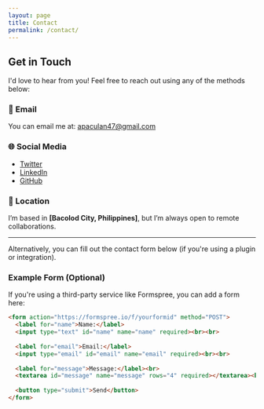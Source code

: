 ```yaml
---
layout: page
title: Contact
permalink: /contact/
---
```


## Get in Touch

I'd love to hear from you! Feel free to reach out using any of the methods below:

### 📧 Email
You can email me at: [apaculan47@gmail.com](mailto:apaculan47@gmail.com)

### 🌐 Social Media
- [Twitter](https://twitter.com/allan)
- [LinkedIn](https://linkedin.com/in/allan)
- [GitHub](https://github.com/allan)

### 📍 Location
I’m based in **[Bacolod City, Philippines]**, but I’m always open to remote collaborations.

---

Alternatively, you can fill out the contact form below (if you're using a plugin or integration).

### Example Form (Optional)
If you're using a third-party service like Formspree, you can add a form here:
```html
<form action="https://formspree.io/f/yourformid" method="POST">
  <label for="name">Name:</label>
  <input type="text" id="name" name="name" required><br><br>
  
  <label for="email">Email:</label>
  <input type="email" id="email" name="email" required><br><br>
  
  <label for="message">Message:</label><br>
  <textarea id="message" name="message" rows="4" required></textarea><br><br>
  
  <button type="submit">Send</button>
</form>
